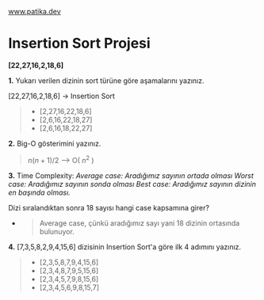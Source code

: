 www.patika.dev

# Insertion Sort Projesi

**[22,27,16,2,18,6]**

**1.** Yukarı verilen dizinin sort türüne göre aşamalarını yazınız.

[22,27,16,2,18,6] -> Insertion Sort


> - [2,27,16,22,18,6]
> - [2,6,16,22,18,27]
> - [2,6,16,18,22,27]


**2.** Big-O gösterimini yazınız.

> $n(n+1)/2$  -->   O( $n^2$ )

**3.** Time Complexity: 
_Average case: Aradığımız sayının ortada olması
Worst case: Aradığımız sayının sonda olması
Best case: Aradığımız sayının dizinin en başında olması._

Dizi sıralandıktan sonra 18 sayısı hangi case kapsamına girer?

- > Average case, çünkü aradığımız sayı yani 18 dizinin ortasında bulunuyor.

**4.** [7,3,5,8,2,9,4,15,6] dizisinin Insertion Sort'a göre ilk 4 adımını yazınız.

> - [2,3,5,8,7,9,4,15,6]
> - [2,3,4,8,7,9,5,15,6]
> - [2,3,4,5,7,9,8,15,6]
> - [2,3,4,5,6,9,8,15,7]
